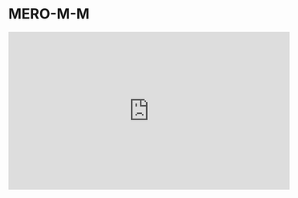#                                                       MERO-M-M
<iframe width="560" height="315" src="https://www.youtube.com/embed/fUQfu_vYdlk?rel=0&amp;controls=0&amp;showinfo=0" frameborder="0" allow="autoplay; encrypted-media" allowfullscreen></iframe>
